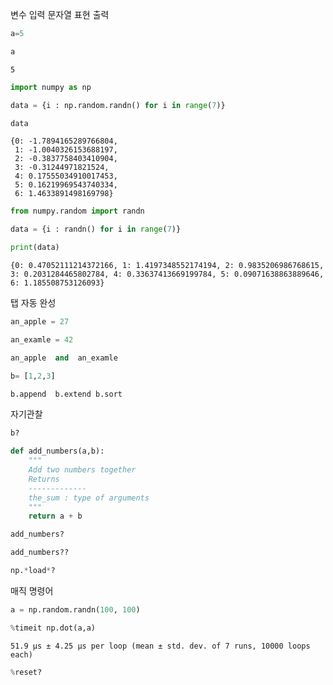 변수 입력 문자열 표현 출력


```python
a=5
```


```python
a
```




    5




```python
import numpy as np
```


```python
data = {i : np.random.randn() for i in range(7)}
```


```python
data
```




    {0: -1.7894165289766804,
     1: -1.0040326153688197,
     2: -0.3837758403410904,
     3: -0.31244971821524,
     4: 0.17555034910017453,
     5: 0.16219969543740334,
     6: 1.4633891498169798}




```python
from numpy.random import randn
```


```python
data = {i : randn() for i in range(7)}
```


```python
print(data)
```

    {0: 0.47052111214372166, 1: 1.4197348552174194, 2: 0.9835206986768615, 3: 0.2031284465802784, 4: 0.33637413669199784, 5: 0.09071638863889646, 6: 1.185508753126093}
    

탭 자동 완성


```python
an_apple = 27
```


```python
an_examle = 42
```


```python
an_apple  and  an_examle 
```


```python
b= [1,2,3]
```


```python
b.append  b.extend b.sort
```

자기관찰


```python
b?
```


```python
def add_numbers(a,b):
    """
    Add two numbers together
    Returns
    -------------
    the_sum : type of arguments
    """
    return a + b
```


```python
add_numbers?
```


```python
add_numbers??
```


```python
np.*load*?
```

매직 명령어


```python
a = np.random.randn(100, 100)
```


```python
%timeit np.dot(a,a)
```

    51.9 µs ± 4.25 µs per loop (mean ± std. dev. of 7 runs, 10000 loops each)
    


```python
%reset?
```


```python

```
